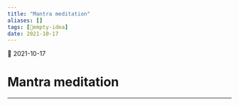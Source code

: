 ```yaml
---
title: "Mantra meditation"
aliases: []
tags: [💭empty-idea]
date: 2021-10-17
---
```

🌱 2021-10-17
# Mantra meditation
___